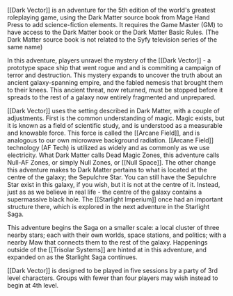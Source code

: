 [[Dark Vector]] is an adventure for the 5th edition of the world's greatest roleplaying game, using the Dark Matter source book from Mage Hand Press to add science-fiction elements. It requires the Game Master (GM) to have access to the Dark Matter book or the Dark Matter Basic Rules. (The Dark Matter source book is not related to the Syfy television series of the same name)

In this adventure, players unravel the mystery of the [[Dark Vector]] - a prototype space ship that went rogue and and is commiting a campaign of terror and destruction. This mystery expands to uncover the truth about an ancient galaxy-spanning empire, and the fabled nemesis that brought them to their knees. This ancient threat, now returned, must be stopped before it spreads to the rest of a galaxy now entirely fragmented and unprepared.

[[Dark Vector]] uses the setting described in Dark Matter, with a couple of adjustments. First is the common understanding of magic. Magic exists, but it is known as a field of scientific study, and is understood as a measurable and knowable force. This force is called the [[Arcane Field]], and is analogous to our own microwave background radiation. [[Arcane Field]] technology (AF Tech) is utilized as widely and as commonly as we use electricity. What Dark Matter calls Dead Magic Zones, this adventure calls Null-AF Zones, or simply Null Zones, or [[Null Space]]. The other change this adventure makes to Dark Matter pertains to what is located at the centre of the galaxy; the Sepulchre Star. You can still have the Sepulchre Star exist in this galaxy, if you wish, but it is not at the centre of it. Instead, just as as we believe in real life - the centre of the galaxy contains a supermassive black hole. The [[Starlight Imperium]] once had an important structure there, which is explored in the next adventure in the Starlight Saga.

This adventure begins the Saga on a smaller scale: a local cluster of three nearby stars; each with their own worlds, space stations, and politics; with a nearby Maw that connects them to the rest of the galaxy. Happenings outside of the [[Trisolar Systems]] are hinted at in this adventure, and expanded on as the Starlight Saga continues.

[[Dark Vector]] is designed to be played in five sessions by a party of 3rd level characters. Groups with fewer than four players may wish instead to begin at 4th level.